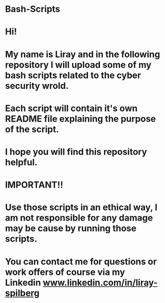 # Bash-Scripts

# Hi! 
# My name is Liray and in the following repository I will upload some of my bash scripts related to the cyber security wrold.
# Each script will contain it's own README file explaining the purpose of the script.
# I hope you will find this repository helpful.

# IMPORTANT!!
# Use those scripts in an ethical way, I am not responsible for any damage may be cause by running those scripts.

# You can contact me for questions or work offers of course via my Linkedin www.linkedin.com/in/liray-spilberg
